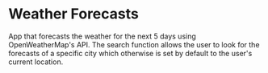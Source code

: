 # Weather Forecasts

App that forecasts the weather for the next 5 days using OpenWeatherMap's API. The search function allows the user to look for the forecasts of a specific city which otherwise is set by default to the user's current location.
